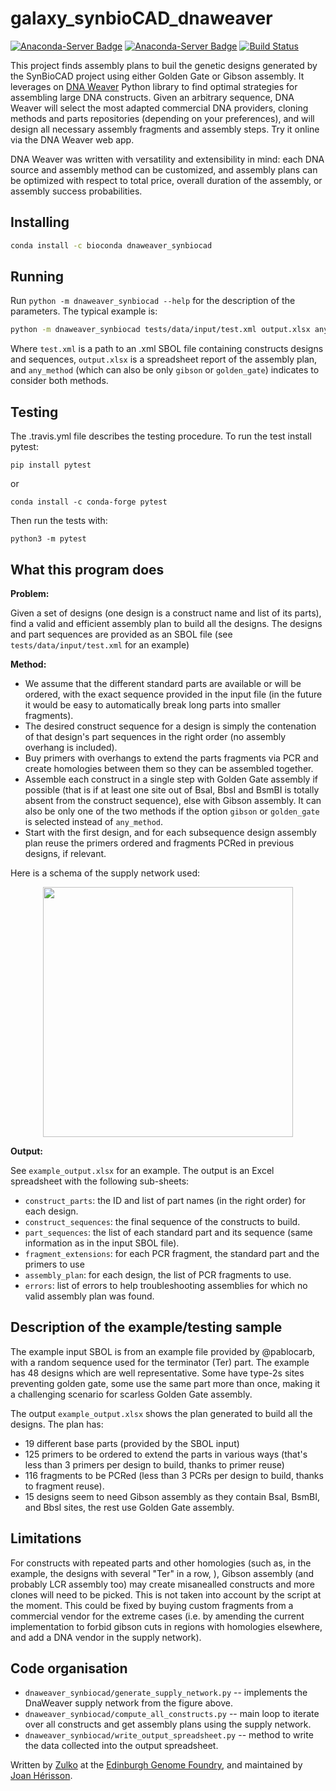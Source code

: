 # galaxy_synbioCAD_dnaweaver

[![Anaconda-Server Badge](https://anaconda.org/bioconda/dnaweaver_synbiocad/badges/version.svg)](https://anaconda.org/bioconda/dnaweaver_synbiocad) [![Anaconda-Server Badge](https://anaconda.org/bioconda/dnaweaver_synbiocad/badges/latest_release_date.svg)](https://anaconda.org/bioconda/dnaweaver_synbiocad) [![Build Status](https://travis-ci.org/Edinburgh-Genome-Foundry/galaxy_synbiocad_dnaweaver.svg?branch=master)](https://travis-ci.org/Edinburgh-Genome-Foundry/galaxy_synbiocad_dnaweaver)

This project finds assembly plans to buil the genetic designs generated by the SynBioCAD project using either Golden Gate or Gibson assembly. It leverages on [DNA Weaver](https://github.com/Edinburgh-Genome-Foundry/DnaWeaver) Python library to find optimal strategies for assembling large DNA constructs. Given an arbitrary sequence, DNA Weaver will select the most adapted commercial DNA providers, cloning methods and parts repositories (depending on your preferences), and will design all necessary assembly fragments and assembly steps. Try it online via the DNA Weaver web app.

DNA Weaver was written with versatility and extensibility in mind: each DNA source and assembly method can be customized, and assembly plans can be optimized with respect to total price, overall duration of the assembly, or assembly success probabilities.

## Installing
```bash
conda install -c bioconda dnaweaver_synbiocad
```

## Running

Run ``python -m dnaweaver_synbiocad --help`` for the description of the parameters.
The typical example is:

```bash
python -m dnaweaver_synbiocad tests/data/input/test.xml output.xlsx any_method
```

Where ``test.xml`` is a path to an .xml SBOL file containing constructs designs and sequences, ``output.xlsx`` is a spreadsheet report of the assembly
plan, and ``any_method`` (which can also be only ``gibson`` or ``golden_gate``)
indicates to consider both methods.

## Testing

The .travis.yml file describes the testing procedure. To run the test install pytest:

```
pip install pytest
```

or

```
conda install -c conda-forge pytest
```

Then run the tests with:

```
python3 -m pytest
```

## What this program does

**Problem:**

Given a set of designs (one design is a construct name and list of
its parts), find a valid and efficient assembly plan to build all the designs.
The designs and part sequences are provided as an SBOL file
(see ``tests/data/input/test.xml`` for an example)

**Method:**

- We assume that the different standard parts are available or will be ordered,
  with the exact sequence provided in the input file (in the future it would be easy to automatically break long parts into smaller fragments).
- The desired construct sequence for a design is simply the contenation of that design's part sequences in the right order (no assembly overhang is included).
- Buy primers with overhangs to extend the parts fragments via PCR and create   homologies between them so they can be assembled together.
- Assemble each construct in a single step with Golden Gate assembly if possible (that is if at least one site out of BsaI, BbsI and BsmBI is totally absent from the construct sequence), else with Gibson assembly. It can also be only one of the two methods if the option ``gibson`` or ``golden_gate`` is selected instead of ``any_method``.
- Start with the first design, and for each subsequence design assembly plan   reuse the primers ordered and fragments PCRed in previous designs, if   relevant.

Here is a schema of the supply network used:


<p align="center"><img width="400" src="docs/illustration.png"></p>

**Output:**

See ``example_output.xlsx`` for an example. The output is an Excel spreadsheet with the following sub-sheets:

- ``construct_parts``: the ID and list of part names (in the right order) for each design.
- ``construct_sequences``: the final sequence of the constructs to build.
- ``part_sequences``: the list of each standard part and its sequence (same information as in the input SBOL file).
- ``fragment_extensions``: for each PCR fragment, the standard part and the primers to use
- ``assembly_plan``: for each design, the list of PCR fragments to use. 
- ``errors``: list of errors to help troubleshooting assemblies for which no valid assembly plan was found.

## Description of the example/testing sample

The example input SBOL is from an example file provided by @pablocarb, with a random sequence used for the terminator (Ter) part. The example has 48 designs which are well representative. Some have type-2s sites preventing golden gate, some use the same part more than once, making it a challenging scenario for scarless Golden Gate assembly.

The output ``example_output.xlsx`` shows the plan generated to build all the designs. The plan has:

- 19 different base parts (provided by the SBOL input)
- 125 primers to be ordered to extend the parts in various ways (that's less than 3 primers per design to build, thanks to primer reuse)
- 116 fragments to be PCRed (less than 3 PCRs per design to build, thanks to fragment reuse).
- 15 designs seem to need Gibson assembly as they contain BsaI, BsmBI, and BbsI sites, the rest use Golden Gate assembly. 

## Limitations

For constructs with repeated parts and other homologies (such as, in the example, the designs with several "Ter" in a row, ), Gibson assembly (and probably LCR assembly too) may create misanealled constructs and more clones will need to be picked. This is not taken into account by the script at the moment. This could be fixed by buying custom fragments from a commercial vendor for the extreme cases (i.e. by amending the current implementation to forbid gibson cuts in regions with homologies elsewhere, and add a DNA vendor in the supply network).

## Code organisation

- ``dnaweaver_synbiocad/generate_supply_network.py`` -- implements the DnaWeaver supply network from the figure above.
- ``dnaweaver_synbiocad/compute_all_constructs.py`` -- main loop to iterate over all constructs and get assembly plans using the supply network.
- ``dnaweaver_synbiocad/write_output_spreadsheet.py`` -- method to write the data collected into the output spreadsheet.

Written by [Zulko](https://github.com/Zulko) at the [Edinburgh Genome Foundry](https://edinburgh-genome-foundry.github.io/), and maintained by [Joan Hérisson](https://github.com/breakthewall).